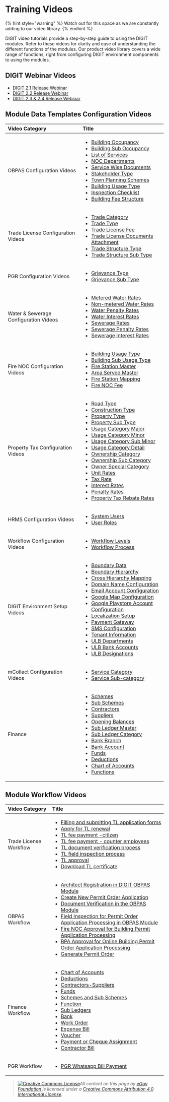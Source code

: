 # Training Videos

{% hint style="warning" %}
Watch out for this space as we are constantly adding to our video library.
{% endhint %}

DIGIT video tutorials provide a step-by-step guide to using the DIGIT modules. Refer to these videos for clarity and ease of understanding the different functions of the modules. Our product video library covers a wide range of functions, right from configuring DIGIT environment components to using the modules.

## DIGIT Webinar Videos

* [DIGIT 2.1 Release Webinar](https://youtu.be/ptG2IqHk4jw)
* [DIGIT 2.2 Release Webinar](https://youtu.be/jb6oHctAMkE)
* [DIGIT 2.3 & 2.4 Release Webinar](https://youtu.be/8f7cp30He4U)

## Module Data Templates Configuration Videos

<table>
  <thead>
    <tr>
      <th style="text-align:left"><b>Video Category</b>
      </th>
      <th style="text-align:left"><b>Title</b>
      </th>
    </tr>
  </thead>
  <tbody>
    <tr>
      <td style="text-align:left">OBPAS Configuration Videos</td>
      <td style="text-align:left">
        <ul>
          <li><a href="https://youtu.be/2vmgQf6_3NU">Building Occupancy</a>
          </li>
          <li><a href="https://youtu.be/cgquixYUrfM">Building Sub Occupancy</a>
          </li>
          <li><a href="https://youtu.be/XkpI4kKUAaA">List of Services</a>
          </li>
          <li><a href="https://youtu.be/Xrzc7d7rHZ4">NOC Departments</a>
          </li>
          <li><a href="https://youtu.be/vf7vya3om2k">Service Wise Documents</a>
          </li>
          <li><a href="https://youtu.be/eZI92E3cl3c">Stakeholder Type</a>
          </li>
          <li><a href="https://youtu.be/5zJMTcCp9uU">Town Planning Schemes</a>
          </li>
          <li><a href="https://youtu.be/EfQRS-202Nc">Building Usage Type</a>
          </li>
          <li><a href="https://youtu.be/6AWmf0HjMbA">Inspection Checklist</a>
          </li>
          <li> <a href="https://youtu.be/caOX8p8E7d8">Building Fee Structure</a>
          </li>
        </ul>
      </td>
    </tr>
    <tr>
      <td style="text-align:left">Trade License Configuration Videos</td>
      <td style="text-align:left">
        <ul>
          <li><a href="https://youtu.be/klnYNgSXH4I">Trade Category</a>
          </li>
          <li><a href="https://youtu.be/txWYTpHV6D4">Trade Type</a>
          </li>
          <li><a href="https://youtu.be/R8SAPByrkX0">Trade License Fee</a>
          </li>
          <li><a href="https://youtu.be/HxyRp6K4F7U">Trade License Documents Attachment</a>
          </li>
          <li><a href="https://youtu.be/PvfNRVuLOk0">Trade Structure Type</a>
          </li>
          <li><a href="https://youtu.be/tfcY_0YAd4M">Trade Structure Sub Type</a>
          </li>
        </ul>
      </td>
    </tr>
    <tr>
      <td style="text-align:left">PGR Configuration Videos</td>
      <td style="text-align:left">
        <ul>
          <li><a href="https://youtu.be/7ggAkezdly4">Grievance Type</a>
          </li>
          <li><a href="https://youtu.be/4tFAKJpPmug">Grievance Sub Type</a>
          </li>
        </ul>
      </td>
    </tr>
    <tr>
      <td style="text-align:left">Water &amp; Sewerage Configuration Videos</td>
      <td style="text-align:left">
        <ul>
          <li><a href="https://youtu.be/UlEFRhaEyt0">Metered Water Rates</a>
          </li>
          <li><a href="https://youtu.be/XJdCZiGeKjI">Non-metered Water Rates</a>
          </li>
          <li><a href="https://youtu.be/TovREjIrsMk">Water Penalty Rates</a>
          </li>
          <li><a href="https://youtu.be/vUwhGIKGq_4">Water Interest Rates</a>
          </li>
          <li><a href="https://youtu.be/S7OeCAW3ohk">Sewerage Rates</a>
          </li>
          <li><a href="https://youtu.be/y20kvt33n7E">Sewerage Penalty Rates</a>
          </li>
          <li><a href="https://youtu.be/TWpgk0ChU68">Sewerage Interest Rates</a>
          </li>
        </ul>
      </td>
    </tr>
    <tr>
      <td style="text-align:left">Fire NOC Configuration Videos</td>
      <td style="text-align:left">
        <ul>
          <li><a href="https://youtu.be/jI0G_lx8DSQ">Building Usage Type</a>
          </li>
          <li><a href="https://youtu.be/I7U6_0kQrkY">Building Sub Usage Type</a>
          </li>
          <li><a href="https://youtu.be/WPgGtw3MQtw">Fire Station Master</a>
          </li>
          <li><a href="https://youtu.be/CwPW5Dk4FU0">Area Served Master</a>
          </li>
          <li><a href="https://youtu.be/h1rW-LoN9sg">Fire Station Mapping</a>
          </li>
          <li><a href="https://youtu.be/ftNOcZF2IyU">Fire NOC Fee</a>
          </li>
        </ul>
      </td>
    </tr>
    <tr>
      <td style="text-align:left">Property Tax Configuration Videos</td>
      <td style="text-align:left">
        <ul>
          <li><a href="https://youtu.be/XLfhJD2X_gY">Road Type</a>
          </li>
          <li><a href="https://youtu.be/fu-0KAKu2Pg">Construction Type</a>
          </li>
          <li><a href="https://youtu.be/AcUFoYqX4D8">Property Type</a>
          </li>
          <li><a href="https://youtu.be/Tm-oqkUVAjA">Property Sub Type</a>
          </li>
          <li><a href="https://youtu.be/mQL4Xp0mRtc">Usage Category Major</a>
          </li>
          <li><a href="https://youtu.be/0z3bPGrTYtw">Usage Category Minor</a>
          </li>
          <li><a href="https://youtu.be/2mYIgbCyrVo">Usage Category Sub Minor</a>
          </li>
          <li><a href="https://youtu.be/Q9RAG1mVNT8">Usage Category Detail</a>
          </li>
          <li><a href="https://youtu.be/T7QdmW9El6A">Ownership Category</a>
          </li>
          <li><a href="https://youtu.be/A0ZnYuhUUnY">Ownership Sub Category</a>
          </li>
          <li><a href="https://youtu.be/0zelFky9MrA">Owner Special Category</a>
          </li>
          <li><a href="https://youtu.be/fopcxByL-h8">Unit Rates</a>
          </li>
          <li><a href="https://youtu.be/uKvCoJsULZw">Tax Rate</a>
          </li>
          <li><a href="https://youtu.be/ifMuRJo4BDg">Interest Rates</a>
          </li>
          <li><a href="https://youtu.be/kex5fVuIgqw">Penalty Rates</a>
          </li>
          <li><a href="https://youtu.be/cqgWmuhI-4M">Property Tax Rebate Rates</a>
          </li>
        </ul>
      </td>
    </tr>
    <tr>
      <td style="text-align:left">HRMS Configuration Videos</td>
      <td style="text-align:left">
        <ul>
          <li><a href="https://youtu.be/CROJMfChrpk">System Users</a>
          </li>
          <li><a href="https://youtu.be/Lh1jvHx6dzM">User Roles</a>
          </li>
        </ul>
      </td>
    </tr>
    <tr>
      <td style="text-align:left">Workflow Configuration Videos</td>
      <td style="text-align:left">
        <ul>
          <li><a href="https://youtu.be/QP5IR7w8wIE">Workflow Levels</a>
          </li>
          <li><a href="https://youtu.be/PaCniA2fC7s">Workflow Process</a>
          </li>
        </ul>
      </td>
    </tr>
    <tr>
      <td style="text-align:left">DIGIT Environment Setup Videos</td>
      <td style="text-align:left">
        <ul>
          <li><a href="https://youtu.be/sHBtwd7eC4s">Boundary Data</a>
          </li>
          <li><a href="https://youtu.be/Ge0uuFRTbs0">Boundary Hierarchy</a>
          </li>
          <li><a href="https://youtu.be/8kwwL-8CjE0">Cross Hierarchy Mapping</a>
          </li>
          <li><a href="https://youtu.be/2Itms5_W9oQ">Domain Name Configuration</a>
          </li>
          <li><a href="https://youtu.be/CtER8s8eUlA">Email Account Configuration</a>
          </li>
          <li><a href="https://youtu.be/Jht956XvZ7s">Google Map Configuration</a>
          </li>
          <li><a href="https://youtu.be/y5naiTXX5Sk">Google Playstore Account Configuration</a>
          </li>
          <li><a href="https://youtu.be/ZrQxEhQfQdU">Localization Setup</a>
          </li>
          <li><a href="https://youtu.be/x5tCc2ITJGo">Payment Gateway</a>
          </li>
          <li><a href="https://youtu.be/YlwwzAmEKrc">SMS Configuration</a>
          </li>
          <li><a href="https://youtu.be/9cHsKdBPtyQ">Tenant Information</a>
          </li>
          <li><a href="https://youtu.be/i1YT72aHOvE">ULB Departments</a>
          </li>
          <li><a href="https://youtu.be/ZQbl_F38MUo">ULB Bank Accounts</a>
          </li>
          <li><a href="https://youtu.be/GF01Hdbo3UU">ULB Designations</a>
          </li>
        </ul>
      </td>
    </tr>
    <tr>
      <td style="text-align:left">mCollect Configuration Videos</td>
      <td style="text-align:left">
        <ul>
          <li><a href="https://youtu.be/N-exC_4Zz-A">Service Category</a>
          </li>
          <li><a href="https://youtu.be/LsZQWtoeS-M">Service Sub-category</a>
          </li>
        </ul>
      </td>
    </tr>
    <tr>
      <td style="text-align:left">Finance</td>
      <td style="text-align:left">
        <ul>
          <li><a href="https://youtu.be/9QOeBLrGZAI">Schemes</a>
          </li>
          <li><a href="https://youtu.be/kKIib5kJEr0">Sub Schemes</a>
          </li>
          <li><a href="https://youtu.be/HoPksEjZiWs">Contractors</a>
          </li>
          <li><a href="https://youtu.be/NQXnVEq8e84">Suppliers</a>
          </li>
          <li><a href="https://youtu.be/LbZkTpYbxFA">Opening Balances</a>
          </li>
          <li><a href="https://youtu.be/tmNtOgdL4lE">Sub Ledger Master</a>
          </li>
          <li><a href="https://youtu.be/t6zYzhabjZg">Sub Ledger Category</a>
          </li>
          <li><a href="https://youtu.be/Q6IpDbyrdjw">Bank Branch</a>
          </li>
          <li><a href="https://youtu.be/ueXg-943IdA">Bank Account</a>
          </li>
          <li><a href="https://youtu.be/wwS1W_9yEGU">Funds</a>
          </li>
          <li><a href="https://youtu.be/SlsF21UORn0">Deductions</a>
          </li>
          <li><a href="https://youtu.be/fSMaZydCsmA">Chart of Accounts</a>
          </li>
          <li><a href="https://youtu.be/ljBbzVcEQjU">Functions</a>
          </li>
        </ul>
      </td>
    </tr>
  </tbody>
</table>

## Module Workflow Videos

<table>
  <thead>
    <tr>
      <th style="text-align:left">Video Category</th>
      <th style="text-align:left">Title</th>
    </tr>
  </thead>
  <tbody>
    <tr>
      <td style="text-align:left">Trade License Workflow</td>
      <td style="text-align:left">
        <ul>
          <li><a href="https://youtu.be/aTJf5GFIQ_M">Filling and submitting TL application forms</a>
          </li>
          <li><a href="https://youtu.be/vVkhrDr9ZAM">Apply for TL renewal</a>
          </li>
          <li><a href="https://youtu.be/lE8qyJSKoqg">TL fee payment -citizen</a>
          </li>
          <li><a href="https://youtu.be/OhLnRYE4e_0">TL fee payment - counter employees</a>
          </li>
          <li><a href="https://youtu.be/Sm4pjAUyHoY">TL document verification process</a>
          </li>
          <li><a href="https://youtu.be/QHjUbe7iOvw">TL field inspection process</a>
          </li>
          <li><a href="https://youtu.be/jRhSkdRQbt8">TL approval</a>
          </li>
          <li><a href="https://youtu.be/F076abqOuow">Download TL certificate</a>
          </li>
        </ul>
      </td>
    </tr>
    <tr>
      <td style="text-align:left">OBPAS Workflow</td>
      <td style="text-align:left">
        <ul>
          <li><a href="https://youtu.be/UVGa46oBSE0">Architect Registration in DIGIT OBPAS Module</a>
          </li>
          <li><a href="https://youtu.be/cC2GRxu9BYQ">Create New Permit Order Application</a>
          </li>
          <li><a href="https://youtu.be/48gALXQICoY">Document Verification in the OBPAS Module</a>
          </li>
          <li><a href="https://youtu.be/gWcJmsaUUBw">Field Inspection for Permit Order Application Processing in OBPAS Module</a>
          </li>
          <li><a href="https://youtu.be/Ga0ChZ3SWpA">Fire NOC Approval for Building Permit Application Processing</a>
          </li>
          <li><a href="https://youtu.be/PFCYSmfHBAo">BPA Approval for Online Building Permit Order Application Processing</a>
          </li>
          <li><a href="https://youtu.be/eZJpIRrwwOc">Generate Permit Order</a>
          </li>
        </ul>
      </td>
    </tr>
    <tr>
      <td style="text-align:left">Finance Workflow</td>
      <td style="text-align:left">
        <ul>
          <li><a href="https://youtu.be/ZAVVDHxYt8U">Chart of Accounts</a>
          </li>
          <li><a href="https://youtu.be/VbyohwHvQ2o">Deductions</a>
          </li>
          <li><a href="https://youtu.be/Pk0Uat4wi5s">Contractors-Suppliers</a>
          </li>
          <li><a href="https://youtu.be/x_ol6KurLSA">Funds</a>
          </li>
          <li><a href="https://youtu.be/B430Wcmy6bs">Schemes and Sub Schemes</a>
          </li>
          <li><a href="https://youtu.be/NVaYuTnRBPE">Function</a>
          </li>
          <li><a href="https://youtu.be/iCeEXrpyxjM">Sub Ledgers</a>
          </li>
          <li><a href="https://youtu.be/cNgbQygOJUE">Bank</a>
          </li>
          <li><a href="https://youtu.be/sq4jmKG0kWo">Work Order</a>
          </li>
          <li><a href="https://youtu.be/daJCNKJWS5A">Expense Bill</a>
          </li>
          <li><a href="https://youtu.be/yPRkXHYpIfA">Voucher</a>
          </li>
          <li><a href="https://youtu.be/xwhOhTMYTRc">Payment or Cheque Assignment</a>
          </li>
          <li><a href="https://youtu.be/fWeTz8I9bRs">Contractor Bill</a>
          </li>
        </ul>
      </td>
    </tr>
    <tr>
      <td style="text-align:left">PGR Workflow</td>
      <td style="text-align:left">
        <ul>
          <li><a href="https://youtu.be/uAPdghG-dH4">PGR Whatsapp Bill Payment</a>
          </li>
        </ul>
      </td>
    </tr>
  </tbody>
</table>

> [![Creative Commons License](https://i.creativecommons.org/l/by/4.0/80x15.png)](http://creativecommons.org/licenses/by/4.0/)_All content on this page by_ [_eGov Foundation_ ](https://egov.org.in/)_is licensed under a_ [_Creative Commons Attribution 4.0 International License_](http://creativecommons.org/licenses/by/4.0/)_._

